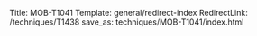 Title: MOB-T1041
Template: general/redirect-index
RedirectLink: /techniques/T1438
save_as: techniques/MOB-T1041/index.html